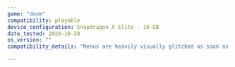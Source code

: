 ```yaml
---
game: "doom"
compatibility: playable
device_configuration: Snapdragon X Elite - 16 GB
date_tested: 2024-10-20
os_version: ""
compatibility_details: "Menus are heavily visually glitched as soon as you interact with them to make selections. It is possible to work through this as you can at least see your current selection, or take note of all selections before you move the cursor. In game is perfectly fine with zero glitches."

---
```


